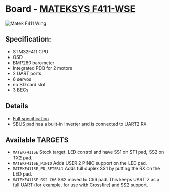 # Board - [MATEKSYS F411-WSE](http://www.mateksys.com/?portfolio=f411-wse)

![Matek F411 Wing](http://www.mateksys.com/wp-content/uploads/2019/06/F411-WSE_1-1500x600.jpg)

## Specification:

* STM32F411 CPU
* OSD
* BMP280 barometer
* Integrated PDB for 2 motors
* 2 UART ports
* 6 servos
* no SD card slot
* 3 BECs

## Details

* [Full specification](http://www.mateksys.com/?portfolio=f411-wse)
* SBUS pad has a built-in inverter and is connected to UART2 RX

## Available TARGETS

* `MATEKF411SE` Stock target. LED control and have SS1 on ST1 pad, SS2 on TX2 pad.
* `MATEKF411SE_PINIO` Adds USER 2 PINIO support on the LED pad.
* `MATEKF411SE_FD_SFTSRL1` Adds full duplex SS1 by putting the RX on the LED pad.
* `MATEKF411SE_SS2_CH6` SS2 moved to Ch6 pad. This keeps UART 2 as a full UART (for example, for use with Crossfire) and SS2 support.
